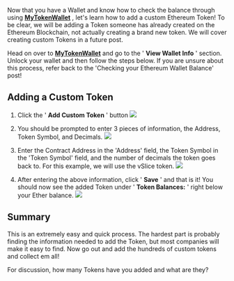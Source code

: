 Now that you have a Wallet and know how to check the balance through
using [**MyTokenWallet**](https://myTokenWallet.com/) , let's learn how to add a custom Ethereum
Token! To be clear, we will be adding a Token someone has already
created on the Ethereum Blockchain, not actually creating a brand new
token. We will cover creating custom Tokens in a future post.

Head on over to [**MyTokenWallet**](https://myTokenWallet.com/) and
go to the ' **View Wallet Info** ' section. Unlock your wallet and then
follow the steps below. If you are unsure about this process, refer back
to the 'Checking your Ethereum Wallet Balance' post!

## Adding a Custom Token


1. Click the ' **Add Custom Token** ' button
   ![](https://i2.wp.com/blockchaindk.com/wp-content/uploads/2017/02/Add-Custom-Token-Balance.png?fit=622%2C459&ssl=1)

2. You should be prompted to enter 3 pieces of information, the Address,
   Token Symbol, and Decimals.
   ![](https://i0.wp.com/blockchaindk.com/wp-content/uploads/2017/02/Custom-Token-Fields.png?fit=598%2C516&ssl=1)

3. Enter the Contract Address in the 'Address' field, the Token Symbol
   in the 'Token Symbol' field, and the number of decimals the token
   goes back to. For this example, we will use the vSlice token.
   ![](https://i1.wp.com/blockchaindk.com/wp-content/uploads/2017/02/Custom-Token-Fields-with-Information-Entered.png?fit=616%2C524&ssl=1)

4. After entering the above information, click ' **Save** ' and that is
   it! You should now see the added Token under ' **Token Balances:** '
   right below your Ether balance.
   ![](https://i0.wp.com/blockchaindk.com/wp-content/uploads/2017/02/After-Token-is-added.png?fit=622%2C459&ssl=1)

## Summary


This is an extremely easy and quick process. The hardest part is
probably finding the information needed to add the Token, but most
companies will make it easy to find. Now go out and add the hundreds of
custom tokens and collect em all!

For discussion, how many Tokens have you added and what are they?
